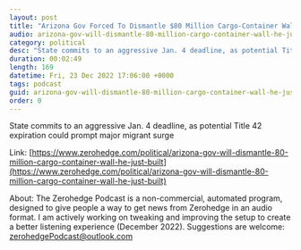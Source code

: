 ```yaml
---
layout: post
title: "Arizona Gov Forced To Dismantle $80 Million Cargo-Container Wall He Just Built"
audio: arizona-gov-will-dismantle-80-million-cargo-container-wall-he-just-built-0
category: political
desc: "State commits to an aggressive Jan. 4 deadline, as potential Title 42 expiration could prompt major migrant surge"
duration: 00:02:49
length: 169
datetime: Fri, 23 Dec 2022 17:06:00 +0000
tags: podcast
guid: arizona-gov-will-dismantle-80-million-cargo-container-wall-he-just-built-0
order: 0
---
```

State commits to an aggressive Jan. 4 deadline, as potential Title 42 expiration could prompt major migrant surge

Link: [https://www.zerohedge.com/political/arizona-gov-will-dismantle-80-million-cargo-container-wall-he-just-built](https://www.zerohedge.com/political/arizona-gov-will-dismantle-80-million-cargo-container-wall-he-just-built)

About: The Zerohedge Podcast is a non-commercial, automated program, designed to give people a way to get news from Zerohedge in an audio format.  I am actively working on tweaking and improving the setup to create a better listening experience (December 2022).  Suggestions are welcome: [zerohedgePodcast@outlook.com](mailto:zerohedgePodcast@outlook.com)